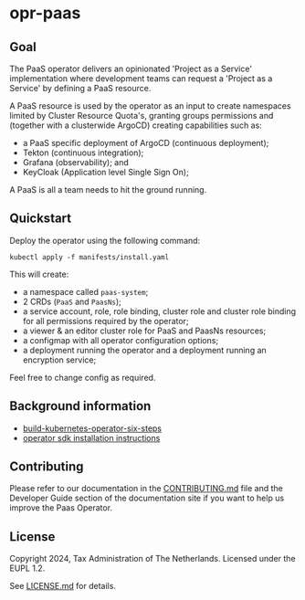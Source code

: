 # opr-paas

## Goal

The PaaS operator delivers an opinionated 'Project as a Service' implementation where
development teams can request a 'Project as a Service' by defining a PaaS resource.

A PaaS resource is used by the operator as an input to create namespaces limited
by Cluster Resource Quota's, granting groups permissions and (together with a clusterwide
ArgoCD) creating capabilities such as:

- a PaaS specific deployment of ArgoCD (continuous deployment);
- Tekton (continuous integration);
- Grafana (observability); and
- KeyCloak (Application level Single Sign On);

A PaaS is all a team needs to hit the ground running.

## Quickstart

Deploy the operator using the following command:
```
kubectl apply -f manifests/install.yaml
```

This will create:

- a namespace called `paas-system`;
- 2 CRDs (`PaaS` and `PaasNs`);
- a service account, role, role binding, cluster role and cluster role binding for
  all permissions required by the operator;
- a viewer & an editor cluster role for PaaS and PaasNs resources;
- a configmap with all operator configuration options;
- a deployment running the operator and a deployment running an encryption service;

Feel free to change config as required.

## Background information
- [build-kubernetes-operator-six-steps](https://developers.redhat.com/articles/2021/09/07/build-kubernetes-operator-six-steps#setup_and_prerequisites)
- [operator sdk installation instructions](https://sdk.operatorframework.io/docs/installation/)

## Contributing

Please refer to our documentation in the [CONTRIBUTING.md](./CONTRIBUTING.md) file
and the Developer Guide section of the documentation site if you want to help us
improve the Paas Operator.

## License

Copyright 2024, Tax Administration of The Netherlands.
Licensed under the EUPL 1.2.

See [LICENSE.md](./LICENSE.md) for details.
